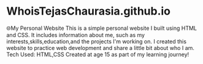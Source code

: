 # WhoisTejasChaurasia.github.io
🌐My Personal Website This is a simple personal website I built using HTML and CSS. It includes information about me, such as my interests,skills,education,and the projects I'm working on. I created this website to practice web development and share a little bit about who I am. Tech Used: HTML,CSS Created at age 15 as part of my learning journey!
